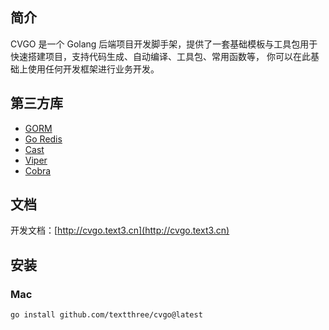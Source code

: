 ## 简介
CVGO 是一个 Golang 后端项目开发脚手架，提供了一套基础模板与工具包用于快速搭建项目，支持代码生成、自动编译、工具包、常用函数等，
你可以在此基础上使用任何开发框架进行业务开发。

## 第三方库
- [GORM](https://gorm.io/index.html)
- [Go Redis](https://redis.uptrace.dev)
- [Cast](https://github.com/spf13/cast)
- [Viper](https://github.com/spf13/viper)
- [Cobra](https://github.com/spf13/cobra)

## 文档
开发文档：[http://cvgo.text3.cn](http://cvgo.text3.cn)
 
## 安装
### Mac
```shell
go install github.com/textthree/cvgo@latest
```
